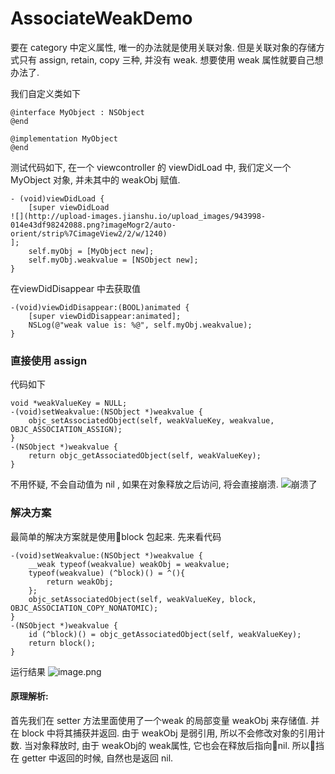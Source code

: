 # AssociateWeakDemo
 要在 category 中定义属性, 唯一的办法就是使用关联对象. 但是关联对象的存储方式只有 assign, retain, copy 三种, 并没有 weak. 想要使用 weak 属性就要自己想办法了.

我们自定义类如下
```
@interface MyObject : NSObject
@end

@implementation MyObject
@end
```
测试代码如下, 在一个 viewcontroller 的 viewDidLoad 中, 我们定义一个 MyObject 对象, 并未其中的 weakObj 赋值.
```
- (void)viewDidLoad {
    [super viewDidLoad
![](http://upload-images.jianshu.io/upload_images/943998-014e43df98242088.png?imageMogr2/auto-orient/strip%7CimageView2/2/w/1240)
];
    self.myObj = [MyObject new];
    self.myObj.weakvalue = [NSObject new];
}
```
在viewDidDisappear 中去获取值
```
-(void)viewDidDisappear:(BOOL)animated {
    [super viewDidDisappear:animated];
    NSLog(@"weak value is: %@", self.myObj.weakvalue);
}
```

### 直接使用 assign
代码如下
```
void *weakValueKey = NULL;
-(void)setWeakvalue:(NSObject *)weakvalue {
    objc_setAssociatedObject(self, weakValueKey, weakvalue, OBJC_ASSOCIATION_ASSIGN);
}
-(NSObject *)weakvalue {
    return objc_getAssociatedObject(self, weakValueKey);
}
```
不用怀疑, 不会自动值为 nil , 如果在对象释放之后访问, 将会直接崩溃.
![崩溃了](http://upload-images.jianshu.io/upload_images/943998-46ad4f6d3dcd8383.png?imageMogr2/auto-orient/strip%7CimageView2/2/w/1240)

### 解决方案
最简单的解决方案就是使用block 包起来. 先来看代码
```
-(void)setWeakvalue:(NSObject *)weakvalue {
    __weak typeof(weakvalue) weakObj = weakvalue;
    typeof(weakvalue) (^block)() = ^(){
        return weakObj;
    };
    objc_setAssociatedObject(self, weakValueKey, block, OBJC_ASSOCIATION_COPY_NONATOMIC);
}
-(NSObject *)weakvalue {
    id (^block)() = objc_getAssociatedObject(self, weakValueKey);
    return block();
}
```
运行结果
![image.png](http://upload-images.jianshu.io/upload_images/943998-1b04f81c9c3d7d7d.png?imageMogr2/auto-orient/strip%7CimageView2/2/w/1240)

#### 原理解析:
首先我们在 setter 方法里面使用了一个weak 的局部变量 weakObj 来存储值. 并在 block 中将其捕获并返回.
由于 weakObj 是弱引用, 所以不会修改对象的引用计数. 当对象释放时, 由于 weakObj的 weak属性, 它也会在释放后指向nil. 所以挡在 getter 中返回的时候, 自然也是返回 nil.

